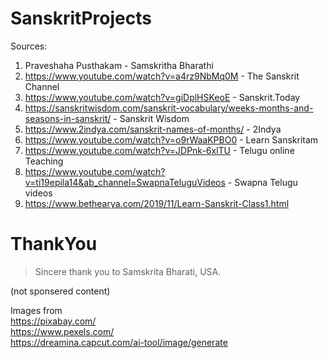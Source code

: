 # SanskritProjects
Sources: 
1. Praveshaha Pusthakam - Samskritha Bharathi
2. https://www.youtube.com/watch?v=a4rz9NbMq0M - The Sanskrit Channel 
3. https://www.youtube.com/watch?v=giDplHSKeoE - Sanskrit.Today
4. https://sanskritwisdom.com/sanskrit-vocabulary/weeks-months-and-seasons-in-sanskrit/ - Sanskrit Wisdom
5. https://www.2indya.com/sanskrit-names-of-months/ - 2Indya
6. https://www.youtube.com/watch?v=o9rWaaKPBO0 - Learn Sanskritam
7. https://www.youtube.com/watch?v=JDPnk-6xlTU - Telugu online Teaching
8. https://www.youtube.com/watch?v=ti19epila14&ab_channel=SwapnaTeluguVideos - Swapna Telugu videos
10. https://www.bethearya.com/2019/11/Learn-Sanskrit-Class1.html

# ThankYou

> Sincere thank you to Samskrita Bharati, USA.  

(not sponsered content)

Images from  
https://pixabay.com/  
https://www.pexels.com/  
https://dreamina.capcut.com/ai-tool/image/generate